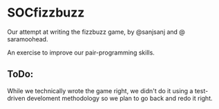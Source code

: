# SOCfizzbuzz

Our attempt at writing the fizzbuzz game, by @sanjsanj and @ saramoohead.

An exercise to improve our pair-programming skills.

ToDo:
-----
While we technically wrote the game right, we didn't do it using a test-driven develoment methodology so we plan to go back and redo it right.
